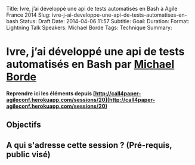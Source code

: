Title: Ivre, j’ai développé une api de tests automatisés en Bash à Agile France 2014 
Slug: ivre-j-ai-developpe-une-api-de-tests-automatises-en-bash
Status: Draft
Date: 2014-04-06 11:57
Subtitle: 
Goal: 
Duration: 
Format: Lightning Talk
Speakers: Michael Borde
Tags: Technique
Summary: 


# Ivre, j’ai développé une api de tests automatisés en Bash par [Michael Borde](../bios/michael-borde.html)

**Reprendre ici les éléments depuis [http://call4paper-agileconf.herokuapp.com/sessions/20](http://call4paper-agileconf.herokuapp.com/sessions/20)**
## Objectifs

## A qui s'adresse cette session ? (Pré-requis, public visé)


